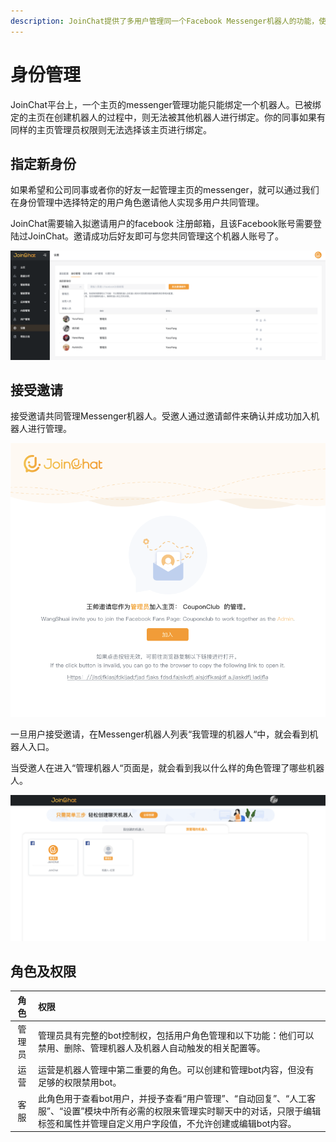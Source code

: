 ```yaml
---
description: JoinChat提供了多用户管理同一个Facebook Messenger机器人的功能，使得组织庞大的公司或者企业都可以方便的对机器人进行协同管理
---
```


# 身份管理

JoinChat平台上，一个主页的messenger管理功能只能绑定一个机器人。已被绑定的主页在创建机器人的过程中，则无法被其他机器人进行绑定。你的同事如果有同样的主页管理员权限则无法选择该主页进行绑定。

## 指定新身份

如果希望和公司同事或者你的好友一起管理主页的messenger，就可以通过我们在身份管理中选择特定的用户角色邀请他人实现多用户共同管理。

JoinChat需要输入拟邀请用户的facebook 注册邮箱，且该Facebook账号需要登陆过JoinChat。邀请成功后好友即可与您共同管理这个机器人账号了。

![&#x9080;&#x8BF7;&#x754C;&#x9762;](../.gitbook/assets/image%20%28230%29.png)

## 接受邀请

接受邀请共同管理Messenger机器人。受邀人通过邀请邮件来确认并成功加入机器人进行管理。

![&#x9080;&#x8BF7;&#x90AE;&#x4EF6;](../.gitbook/assets/image%20%28199%29.png)

一旦用户接受邀请，在Messenger机器人列表“我管理的机器人“中，就会看到机器人入口。

当受邀人在进入“管理机器人“页面是，就会看到我以什么样的角色管理了哪些机器人。

![&#x6211;&#x7BA1;&#x7406;&#x7684;&#x673A;&#x5668;&#x4EBA;&#x754C;&#x9762;](../.gitbook/assets/image%20%28184%29.png)

## 角色及权限

| 角色 | 权限 |
| :---: | :--- |
| 管理员 | 管理员具有完整的bot控制权，包括用户角色管理和以下功能：他们可以禁用、删除、管理机器人及机器人自动触发的相关配置等。 |
| 运营 | 运营是机器人管理中第二重要的角色。可以创建和管理bot内容，但没有足够的权限禁用bot。 |
| 客服 | 此角色用于查看bot用户，并授予查看“用户管理”、“自动回复”、“人工客服”、“设置”模块中所有必需的权限来管理实时聊天中的对话，只限于编辑标签和属性并管理自定义用户字段值，不允许创建或编辑bot内容。 |





